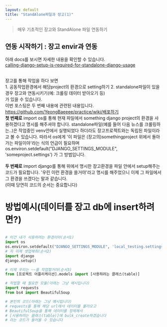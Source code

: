 ```yaml
---
layout: default
title: "StandAlone파일과 장고(1)"
---
```


> 매우 기초적인 장고와 StandAlone 파일 연동하기

## 연동 시작하기 : 장고 envir과 연동

아래 docs를 보시면 자세한 내용을 확인할 수 있습니다.<br/>
<a href="https://docs.djangoproject.com/en/2.1/topics/settings/#calling-django-setup-is-required-for-standalone-django-usage">calling-django-setup-is-required-for-standalone-django-usage</a><br/>

<br/>
장고를 통해 작업을 하다 보면 
<br/>
1. 공동작업환경에서 해당project의 환경으로 setting하기
2. standalone파일이 있을 경우 장고와 연동시키기(예: 크롤링 데이터 받아오기 등)
<br/>
가 있을 수 있습니다.
<br/>
이번 포스팅은 두 번째 내용에 관련된 내용입니다.

<a href="https://github.com/YeongBaeeee/practice/wiki/%EB%B0%B0%ED%8F%AC%ED%95%98%EA%B8%B0">
https://github.com/YeongBaeeee/practice/wiki/배포하기</a>

<br/>
<b>첫 번째로</b> import os를 통해 현재 파일에서 something django project의 환경을 사용하겠다고 명시를 해주셔야 합니다. standalone파일(예를 들어 다음 뉴스를 크롤링하는..)은 작업중인 venv안에서 실행되었다 하더라도 장고프로젝트와는 독립된 파일이라고 볼 수 있습니다. 따라서 os에게 '이 파일은 (장고의)somethingproject 위에서 돌아가는 파일이야'라는 식의 언급이 필요하며 os.environ.setdefault("DJANGO_SETTINGS_MODULE", 'someproject.settings') 가 그 방법입니다.
<br/>
<br/>
<b>두 번째로</b> import django를 통해 위에서 명시한 장고환경을 파일 안에서 setup해주는 코드가 필요합니다. '우린 이런 환경을 쓸거야'라고 명시를 해주었으니 이제 그 파일에서 그 환경을 쓰겠다는 말과 같습니다.
<br/>
(이때 당연히 코드의 순서는 중요합니다)

# 방법예시(데이터를 장고 db에 insert하려면?)

```python

# 이건 내가 사용하려는 환경이야(순서1)
import os
os.environ.setdefault("DJANGO_SETTINGS_MODULE", 'local_testing.settings')
# 자 이제 셋업해줘(순서2)
import django
django.setup()

# 이제 우리는 ~~를 작업할거야(순서3)
from [프로젝트 어플리케이션].models import [사용하려는 클래스(table)]

# 작업할 때 필요한 모듈(아래는 그냥 예시입니다)
import requests
from bs4 import BeautifulSoup

# 본인의 코드(아래는 그냥 예시입니다)
# requests를 통해 해당 url에서 데이터를 불러오고
# BeautifulSoup을 통해 데이터를 정제해서
# [사용하려는 클래스(table)]에 bulk_create하겠습니다
# 라는 코드가 들어올 수 있습니다
```

